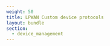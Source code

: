 ```yaml
---
weight: 50
title: LPWAN Custom device protocols
layout: bundle
section:
  - device_management
---
```

